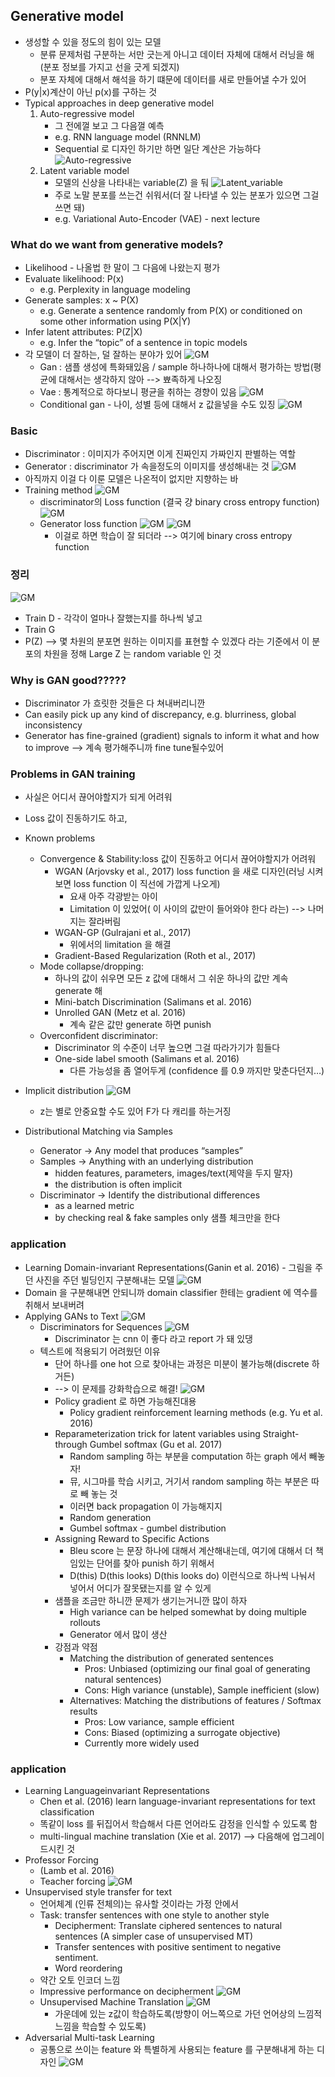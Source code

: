 ## Generative model
* 생성할 수 있을 정도의 힘이 있는 모델
	* 분류 문제처럼 구분하는 서만 긋는게 아니고 데이터 자체에 대해서 러닝을 해(분포 정보를 가지고 선을 긋게 되겠지)
	* 분포 자체에 대해서 해석을 하기 떄문에 데이터를 새로 만들어낼 수가 있어
* P(y|x)계산이 아닌 p(x)를 구하는 것
* Typical approaches in deep generative model
	1. Auto-regressive model
		* 그 전에껄 보고 그 다음껄 예측
		* e.g. RNN language model (RNNLM) 
		* Sequential 로 디자인 하기만 하면 일단 계산은 가능하다
		![Auto-regressive](images/20180817_1.png "Auto-regressive")
	2. Latent variable model
		* 모델의 신상을 나타내는 variable(Z) 을 둬
		![Latent_variable](images/20180817_2.png "Latent_variable")
		* 주로 노말 분포를 쓰는건 쉬워서(더 잘 나타낼 수 있는 분포가 있으면 그걸 쓰면 돼)
		* e.g. Variational Auto-Encoder (VAE) - next lecture


### What do we want from generative models?
* Likelihood - 나올법 한 말이 그 다음에 나왔는지 평가
* Evaluate likelihood: P(x)
	* e.g. Perplexity in language modeling
* Generate samples: x ~ P(X)
	* e.g. Generate a sentence randomly from P(X) or conditioned on some other information using P(X|Y)
* Infer latent attributes: P(Z|X)
	* e.g. Infer the “topic” of a sentence in topic models
* 각 모델이 더 잘하는, 덜 잘하는 분야가 있어
	![GM](images/20180817_3.png "GM")
	* Gan : 샘플 생성에 특화돼있음 / sample 하나하나에 대해서 평가하는 방법(평균에 대해서는 생각하지 않아 --> 뾰족하게 나오징
	* Vae : 통계적으로 하다보니 평균을 취하는 경향이 있음
	![GM](images/20180817_4.png "GM")
	* Conditional gan - 나이, 성별 등에 대해서 z 값을넣을 수도 있징 
	![GM](images/20180817_5.png "GM")

### Basic
* Discriminator :  이미지가 주어지면 이게 진짜인지 가짜인지 판별하는 역할
* Generator : discriminator 가 속을정도의 이미지를 생성해내는 것
![GM](images/20180817_6.png "GM")
* 아직까지 이걸 다 이룬 모델은 나온적이 없지만 지향하는 바
* Training method
	![GM](images/20180817_7.png "GM")
	* discriminator의 Loss function (결국 걍 binary cross entropy function)
		![GM](images/20180817_8.png "GM")
	* Generator loss function
		![GM](images/20180817_9.png "GM")
		![GM](images/20180817_10.png "GM")
		* 이걸로 하면 학습이 잘 되더라 --> 여기에 binary cross entropy function

### 정리
![GM](images/20180817_11.png "GM")
* Train D - 각각이 얼마나 잘했는지를 하나씩 넣고
* Train G
* P(Z) --> 몇 차원의 분포면 원하는 이미지를 표현할 수 있겠다 라는 기준에서 이 분포의 차원을 정해
Large Z 는 random variable 인 것


### Why is GAN good?????
* Discriminator 가 흐릿한 것들은 다 쳐내버리니깐
* Can easily pick up any kind of discrepancy, e.g. blurriness, global inconsistency 
* Generator has fine-grained (gradient) signals to inform it what and how to improve --> 계속 평가해주니까 fine tune될수있어

### Problems in GAN training
* 사실은 어디서 끊어야할지가 되게 어려워
* Loss 값이 진동하기도 하고, 
* Known problems 
	* Convergence & Stability:loss 값이 진동하고 어디서 끊어야할지가 어려워
		* WGAN (Arjovsky et al., 2017) loss function 을 새로 디자인(러닝 시켜보면 loss function 이 직선에 가깝게 나오게)
			* 요새 아주 각광받는 아이
			* Limitation 이 있었어( 이 사이의 값만이 들어와야 한다 라는) --> 나머지는 잘라버림
		* WGAN-GP (Gulrajani et al., 2017)
			* 위에서의 limitation 을 해결
		* Gradient-Based Regularization (Roth et al., 2017)
	* Mode collapse/dropping: 
		* 하나의 값이 쉬우면 모든 z 값에 대해서 그 쉬운 하나의 값만 계속 generate 해
		* Mini-batch Discrimination (Salimans et al. 2016)
		* Unrolled GAN (Metz et al. 2016)
			* 계속 같은 값만 generate 하면 punish
	* Overconfident discriminator: 
		* Discriminator 의 수준이 너무 높으면 그걸 따라가기가 힘들다
		* One-side label smooth (Salimans et al. 2016) 
			* 다른 가능성을 좀 열어두게 (confidence 를 0.9 까지만 맞춘다던지…)

* Implicit distribution
![GM](images/20180817_12.png "GM")
	* z는 별로 안중요할 수도 있어 F가 다 캐리를 하는거징
* Distributional Matching via Samples
	* Generator → Any model that produces “samples” 
	* Samples → Anything with an underlying distribution
		* hidden features, parameters, images/text(제약을 두지 말자)
		* the distribution is often implicit
	* Discriminator → Identify the distributional differences
		* as a learned metric
		* by checking real & fake samples only 샘플 체크만을 한다



### application
* Learning Domain-invariant Representations(Ganin et al. 2016) - 그림을 주던 사진을 주던 빌딩인지 구분해내는 모델
![GM](images/20180817_13.png "GM")
* Domain 을 구분해내면 안되니까 domain classifier 한테는 gradient 에 역수를 취해서 보내버려
* Applying GANs to Text
	![GM](images/20180817_14.png "GM")
	* Discriminators for Sequences
		![GM](images/20180817_15.png "GM")
		* Discriminator 는 cnn 이 좋다 라고 report 가 돼 있댕
	* 텍스트에 적용되기 어려웠던 이유
		* 단어 하나를 one hot 으로 찾아내는 과정은 미분이 불가능해(discrete 하거든)
		* --> 이 문제를 강화학습으로 해결!
		![GM](images/20180817_16.png "GM")
		* Policy gradient 로 하면 가능해진대용
			* Policy gradient reinforcement learning methods (e.g. Yu et al. 2016) 
		* Reparameterization trick for latent variables using Straight-through Gumbel softmax (Gu et al. 2017)
			* Random sampling 하는 부분을 computation 하는 graph 에서 빼놓자!
			* 뮤, 시그마를 학습 시키고, 거기서 random sampling 하는 부분은 따로 빼 놓는 것
			* 이러면 back propagation 이 가능해지지
			* Random generation
			* Gumbel softmax - gumbel distribution
		* Assigning Reward to Specific Actions
			* Bleu score 는 문장 하나에 대해서 계산해내는데, 여기에 대해서 더 책임있는 단어를 찾아 punish 하기 위해서
			* D(this) D(this looks) D(this looks do) 이런식으로 하나씩 나눠서 넣어서 어디가 잘못됐는지를 알 수 있게
		* 샘플을 조금만 하니깐 문제가 생기는거니깐 많이 하자
			* High variance can be helped somewhat by doing multiple rollouts 
			* Generator 에서 많이 생산
		* 강점과 약점
			* Matching the distribution of generated sentences 
				* Pros: Unbiased (optimizing our final goal of generating natural sentences) 
				* Cons: High variance (unstable), Sample inefficient (slow)
			* Alternatives: Matching the distributions of features / Softmax results
				* Pros: Low variance, sample efficient
				* Cons: Biased (optimizing a surrogate objective)
				* Currently more widely used

### application
* Learning Languageinvariant Representations
	* Chen et al. (2016) learn language-invariant representations for text classification
	* 똑같이 loss 를 뒤집어서 학습해서 다른 언어라도 감정을 인식할 수 있도록 함
	* multi-lingual machine translation (Xie et al. 2017) --> 다음해에 업그레이드시킨 것
* Professor Forcing
	* (Lamb et al. 2016)
	* Teacher forcing 
	![GM](images/20180817_17.png "GM")
* Unsupervised style transfer for text
	* 언어체계 (인류 전체의)는 유사할 것이라는 가정 안에서 
	* Task: transfer sentences with one style to another style 
		* Decipherment: Translate ciphered sentences to natural sentences (A simpler case of unsupervised MT)
		* Transfer sentences with positive sentiment to negative sentiment.
		* Word reordering 
	* 약간 오토 인코더 느낌
	* Impressive performance on decipherment
		![GM](images/20180817_18.png "GM")
	* Unsupervised Machine Translation 
		![GM](images/20180817_19.png "GM")
		* 가운데에 있는 z값이 학습하도록(방향이 어느쪽으로 가던 언어상의 느낌적 느낌을 학습할 수 있도록)
* Adversarial Multi-task Learning 
	* 공통으로 쓰이는 feature 와 특별하게 사용되는 feature 를 구분해내게 하는 디자인
	![GM](images/20180817_20.png "GM")


